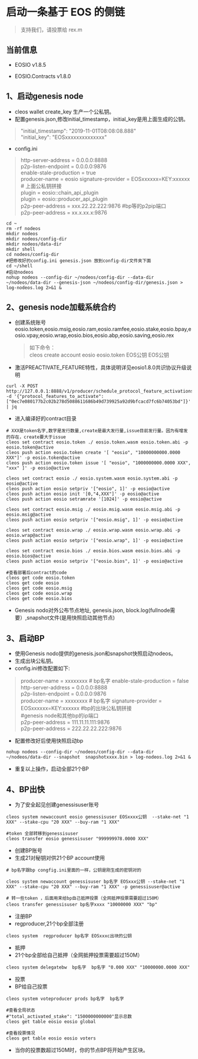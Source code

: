 # 启动一条基于 EOS 的侧链

> 支持我们，请投票给 rex.m

## 当前信息

- EOSIO v1.8.5

- EOSIO.Contracts v1.8.0

## 1、启动genesis node
- cleos wallet create_key 生产一个公私钥。
- 配置genesis.json,修改initial_timestamp，initial_key是用上面生成的公钥。

>"initial_timestamp": "2019-11-01T08:08:08.888"  
>"initial_key": "EOSxxxxxxxxxxxxxx"

- config.ini  
 
> http-server-address = 0.0.0.0:8888  
> p2p-listen-endpoint = 0.0.0.0:9876  
> enable-stale-production = true  
> producer-name = eosio 
> signature-provider = EOSxxxxxx=KEY:xxxxxx # 上面公私钥拼接  
> plugin = eosio::chain_api_plugin  
> plugin = eosio::producer_api_plugin  
> p2p-peer-address = xxx.22.22.222:9876  #bp等的p2pip端口  
> p2p-peer-address = xx.x.xx.x:9876

```
cd ~
rm -rf nodeos
mkdir nodeos
mkdir nodeos/config-dir
mkdir nodeos/data-dir
mkdir shell
cd nodeos/config-dir
#把修改好的config.ini genesis.json 放到config-dir文件夹下面
cd ~/shell
#启动nodeos
nohup nodeos --config-dir ~/nodeos/config-dir --data-dir ~/nodeos/data-dir --genesis-json ~/nodeos/config-dir/genesis.json > log-nodeos.log 2>&1 &
```

## 2、genesis node加载系统合约

- 创建系统账号eosio.token,eosio.msig,eosio.ram,eosio.ramfee,eosio.stake,eosio.bpay,eosio.vpay,eosio.wrap,eosio.bios,eosio.abp,eosio.saving,eosio.rex 
  > 如下命令：  
  > cleos create account eosio eosio.token EOS公钥 EOS公钥

- 激活PREACTIVATE_FEATURE特性，具体说明详见eosio1.8.0共识协议升级说明
 ```
 curl -X POST http://127.0.0.1:8888/v1/producer/schedule_protocol_feature_activations -d '{"protocol_features_to_activate": ["0ec7e080177b2c02b278d5088611686b49d739925a92d9bfcacd7fc6b74053bd"]}' | jq
 ```
- 进入编译好的contract目录  
```
# XXX是token名字,数字是发行数量,create是最大发行量,issue目前发行量。因为有增发的存在，create要大于issue
cleos set contract eosio.token ./ eosio.token.wasm eosio.token.abi -p eosio.token@active
cleos push action eosio.token create '[ "eosio", "10000000000.0000 XXX"]' -p eosio.token@active
cleos push action eosio.token issue '[ "eosio", "1000000000.0000 XXX", "xxx" ]' -p eosio@active

cleos set contract eosio ./ eosio.system.wasm eosio.system.abi -p eosio@active
cleos push action eosio setpriv '["eosio", 1]' -p eosio@active
cleos push action eosio init '[0,"4,XXX"]' -p eosio@active
cleos push action eosio setramrate '[1024]' -p eosio@active

cleos set contract eosio.msig ./ eosio.msig.wasm eosio.msig.abi -p eosio.msig@active
cleos push action eosio setpriv '["eosio.msig", 1]' -p eosio@active

cleos set contract eosio.wrap ./ eosio.wrap.wasm eosio.wrap.abi -p eosio.wrap@active
cleos push action eosio setpriv '["eosio.wrap", 1]' -p eosio@active

cleos set contract eosio.bios ./ eosio.bios.wasm eosio.bios.abi -p eosio.bios@active
cleos push action eosio setpriv '["eosio.bios", 1]' -p eosio@active

#查看部署后contract的code
cleos get code eosio.token
cleos get code eosio
cleos get code eosio.msig
cleos get code eosio.wrap
cleos get code eosio.bios
```

- Genesis nodo对外公布节点地址, genesis.json, block.log(fullnode需要）,snapshot文件(是用快照启动其他节点)  

## 3、启动BP

- 使用Genesis nodo提供的genesis.json和snapshot快照启动nodeos。
- 生成出块公私钥。
- config.ini修改配置如下:  

> producer-name = xxxxxxxx  # bp名字
> enable-stale-production = false  
> http-server-address = 0.0.0.0:8888  
> p2p-listen-endpoint = 0.0.0.0:9876  
> producer-name = xxxxxxxx  # bp名字
> signature-provider = EOSxxxxxx=KEY:xxxxxx #bp的出块公私钥拼接  
> #genesis node和其他bp的ip端口  
> p2p-peer-address = 111.11.11.111:9876  
> p2p-peer-address = 222.22.22.222:9876  

- 配置修改好后使用快照启动bp  

```
nohup nodeos --config-dir ~/nodeos/config-dir --data-dir ~/nodeos/data-dir --snapshot  snapshotxxxx.bin > log-nodeos.log 2>&1 &
```

- 重复以上操作，启动全部21个BP  

## 4、BP出快

- 为了安全起见创建genessisuser账号

```
cleos system newaccount eosio genessisuser EOSxxxx公钥  --stake-net "1 XXX" --stake-cpu "20 XXX" --buy-ram "1 XXX"

#token 全部转移到genessisuser 
cleos transfer eosio genessisuser "999999978.0000 XXX"
```

- 创建BP账号
- 生成21对秘钥对供21个BP account使用
```
# bp名字跟bp congfig.ini里面的一样，公钥是刚生成的密钥对的

cleos system newaccount genessisuser bp名字 EOSxxx公钥 --stake-net "1 XXX" --stake-cpu "20 XXX" --buy-ram "1 XXX" -p genessisuser@active

# 转一些token ，后面用来给bp自己抵押投票（全网抵押投票需要超过150M）
cleos transfer genessisuser bp名字xxxx "10000000 XXX" "bp"
```

- 注册BP  
- regproducer,21个bp全部注册

```
cleos system  regproducer bp名字 EOSxxxc出块的公钥
```
>
- 抵押
- 21个bp全部给自己抵押（全网抵押投票需要超过150M）

```
cleos system delegatebw  bp名字  bp名字 "0.000 XXX" "10000000.0000 XXX"
```

- 投票
- BP给自己投票

```
cleos system voteproducer prods bp名字  bp名字

#查看全局状态
#"total_activated_stake": "1500000000000"显示总数
cleos get table eosio eosio global

#查看投票情况
cleos get table eosio eosio voters
```

- 当你的投票数超过150M时，你的节点BP将开始产生区块。